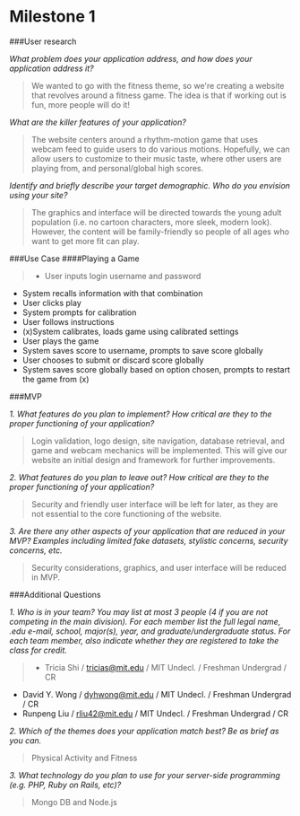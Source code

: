 Milestone 1
====== 

###User research

*What problem does your application address, and how does your application 
address it?*

>We wanted to go with the fitness theme, so we're creating a website that revolves 
around a fitness game. The idea is that if working out is fun, more people will do it! 

*What are the killer features of your application?*
> The website centers around a rhythm-motion game that uses webcam feed to guide
users to do various motions. Hopefully, we can allow users to customize to their 
music taste, where other users are playing from, and personal/global high scores.

*Identify and briefly describe your target demographic. Who do you envision using 
your site?*
> The graphics and interface will be directed towards the young adult population (i.e. 
no cartoon characters, more sleek, modern look). However, the content will be 
family-friendly so people of all ages who want to get more fit can play.

###Use Case
####Playing a Game

> * User inputs login username and password
* System recalls information with that combination
* User clicks play
* System prompts for calibration
* User follows instructions
* (x)System calibrates, loads game using calibrated settings
* User plays the game
* System saves score to username, prompts to save score globally
* User chooses to submit or discard score globally
* System saves score globally based on option chosen, prompts to restart the game 
from (x)

###MVP

*1. What features do you plan to implement? How critical are they 
to the proper functioning of your application?*
> Login validation, logo design, site navigation, database retrieval, and 
game and webcam mechanics will be implemented. This will 
give our website an initial design and framework for further 
improvements.

*2. What features do you plan to leave out? How critical are they 
to the proper functioning of your application?*

> Security and friendly user interface will be left for later, as 
they are not essential to the core functioning of the website.

*3. Are there any other aspects of your application that are 
reduced in your MVP? Examples including limited fake datasets, 
stylistic concerns, security concerns, etc.*

> Security considerations, graphics, and user interface will be 
reduced in MVP.

###Additional Questions

*1. Who is in your team? You may list at most 3 people (4 if you 
are not competing in the main division). For each member list the 
full legal name, .edu e-mail, school, major(s), year, and 
graduate/undergraduate status. For each team member, also 
indicate whether they are registered to take the class for credit.*

> * Tricia Shi / tricias@mit.edu / MIT Undecl. / Freshman 
Undergrad / CR
* David Y. Wong / dyhwong@mit.edu / MIT Undecl. / Freshman 
Undergrad / CR
* Runpeng Liu / rliu42@mit.edu / MIT Undecl. / Freshman 
Undergrad / CR

*2. Which of the themes does your application match best? Be as 
brief as you can.*
> Physical Activity and Fitness

*3. What technology do you plan to use for your server-side 
programming (e.g. PHP, Ruby on Rails, etc)?*
> Mongo DB and Node.js